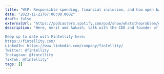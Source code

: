 ```yaml
---
title: "WtP: Responsible spending, financial inclusion, and how open banking can help, with Fintellity CEO, Shardai Cosgrove."
date: "2023-11-21T07:00:00.000Z"
draft: false
externalUrl: "https://podcasters.spotify.com/pod/show/whatstheproblem/episodes/WtP-Responsible-spending--financial-inclusion--and-how-open-banking-can-help--with-Fintellity-CEO--Shardai-Cosgrove-e2c41mg"
description: "Here, Amrit and Aakash, talk with the CEO and founder of Fintellity, Shardai Cosgrove. Fintellity is an open banking provider with social responsibility at their core. The hosts talk about the use cases for open banking and the growing trend for the market to behave more socially responsible. 

Keep up to date with Fintellity here:
https://fintellity.com/
LinkedIn: https://www.linkedin.com/company/fintellity/
Twitter: @fintellity
Instagram: @fintellity
TikTok: @fintellity"
tags: []
---
```

